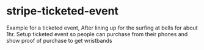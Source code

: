 # stripe-ticketed-event
Example for a ticketed event, After lining up for the surfing at bells for about 1hr. Setup ticketed event so people can purchase from their phones and show proof of purchase to get wristbands
